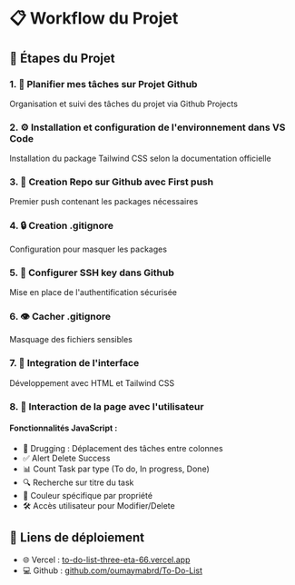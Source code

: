 # 📋 Workflow du Projet

## 📝 Étapes du Projet

### 1. 🎯 Planifier mes tâches sur Projet Github
Organisation et suivi des tâches du projet via Github Projects

### 2. ⚙️ Installation et configuration de l'environnement dans VS Code
Installation du package Tailwind CSS selon la documentation officielle

### 3. 📁 Creation Repo sur Github avec First push
Premier push contenant les packages nécessaires

### 4. 🔒 Creation .gitignore
Configuration pour masquer les packages

### 5. 🔑 Configurer SSH key dans Github
Mise en place de l'authentification sécurisée

### 6. 👁️ Cacher .gitignore
Masquage des fichiers sensibles

### 7. 🎨 Integration de l'interface
Développement avec HTML et Tailwind CSS

### 8. 🔄 Interaction de la page avec l'utilisateur

#### Fonctionnalités JavaScript :
- 🔄 Drugging : Déplacement des tâches entre colonnes
- ✅ Alert Delete Success
- 📊 Count Task par type (To do, In progress, Done)
- 🔍 Recherche sur titre du task
- 🎨 Couleur spécifique par propriété
- 🛠️ Accès utilisateur pour Modifier/Delete

## 🚀 Liens de déploiement

- 🌐 Vercel : [to-do-list-three-eta-66.vercel.app](https://to-do-list-three-eta-66.vercel.app)
- 💻 Github : [github.com/oumaymabrd/To-Do-List](https://oumaymabrd.github.io/To-Do-List/)